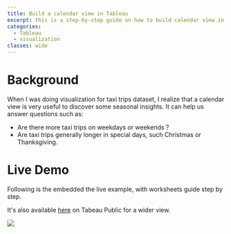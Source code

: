 ```yaml
---
title: Build a calendar view in Tableau
excerpt: this is a step-by-step guide on how to build calendar view in tableau using NYC taxi trips data from Kaggle.
categories: 
  - Tableau
  - visualization
classes: wide
---
```


# Background

When I was doing visualization for taxi trips dataset, I realize that a calendar view is very useful to discover some seasonal insights. It can help us answer questions such as:

* Are there more taxi trips on weekdays or weekends ?
* Are taxi trips generally longer in special days, such Christmas or Thanksgiving.

# Live Demo

Following is the embedded the live example, with worksheets guide step by step.

It's also available [here](https://public.tableau.com/views/calendar_view/CalenderViewExample?:display_count=y&publish=yes&:origin=viz_share_link) on Tabeau Public for a wider view. 

<div class='tableauPlaceholder' id='viz1585640776222' style='position: relative'>
	<noscript><a href='#'><img alt=' ' src='https:&#47;&#47;public.tableau.com&#47;static&#47;images&#47;ca&#47;calendar_view&#47;CalenderViewExample&#47;1_rss.png' style='border: none' /></a></noscript><object class='tableauViz'  style='display:none;'>
		<param name='host_url' value='https%3A%2F%2Fpublic.tableau.com%2F' /> 
	<param name='embed_code_version' value='3' /> 
	<param name='site_root' value='' />
	<param name='name' value='calendar_view&#47;CalenderViewExample' />
	<param name='tabs' value='yes' />
	<param name='toolbar' value='yes' />
	<param name='static_image' value='https:&#47;&#47;public.tableau.com&#47;static&#47;images&#47;ca&#47;calendar_view&#47;CalenderViewExample&#47;1.png' /> 
	<param name='animate_transition' value='yes' />
	<param name='display_static_image' value='yes' />
	<param name='display_spinner' value='yes' />
	<param name='display_overlay' value='yes' />
	<param name='display_count' value='yes' />
	<param name='filter' value='publish=yes' /></object>
</div>
<script type='text/javascript'>                    
	var divElement = document.getElementById('viz1585640776222');                    
	var vizElement = divElement.getElementsByTagName('object')[0];                   
	if ( divElement.offsetWidth > 800 ) { 
		vizElement.style.minWidth='650px';
	vizElement.style.maxWidth='100%';
	vizElement.style.minHeight='450px';
	vizElement.style.maxHeight=(divElement.offsetWidth*0.75)+'px';} else if ( divElement.offsetWidth > 500 ) { 
		vizElement.style.minWidth='650px';
	vizElement.style.maxWidth='100%';
	vizElement.style.minHeight='450px';
	vizElement.style.maxHeight=(divElement.offsetWidth*0.75)+'px';} else { 
		vizElement.style.width='100%';
	vizElement.style.minHeight='750px';
	vizElement.style.maxHeight=(divElement.offsetWidth*1.77)+'px';}     
	var scriptElement = document.createElement('script');                    
  scriptElement.src = 'https://public.tableau.com/javascripts/api/viz_v1.js';                    
	vizElement.parentNode.insertBefore(scriptElement, vizElement);                
</script>
